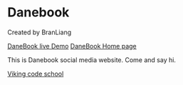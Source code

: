 
# Danebook

Created by BranLiang

[DaneBook live Demo](https://sheltered-scrubland-32854.herokuapp.com/timeline)
[DaneBook Home page](https://sheltered-scrubland-32854.herokuapp.com)

This is Danebook social media website. Come and say hi.

[Viking code school](https://vikingcodeschool.com)
